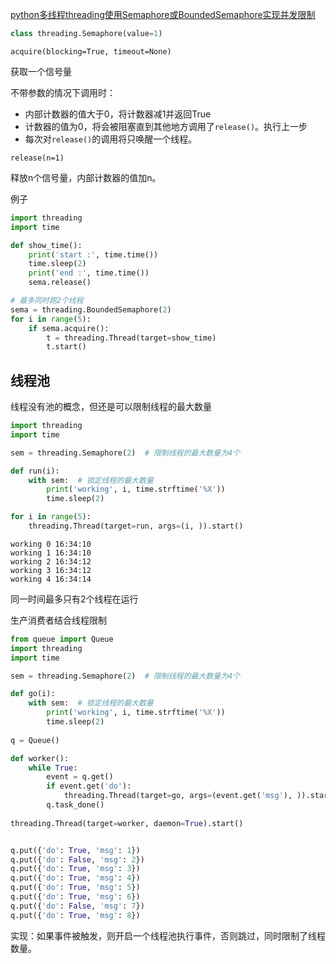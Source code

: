 [python多线程threading使用Semaphore或BoundedSemaphore实现并发限制](https://blog.csdn.net/comprel/article/details/72798413)

```python
class threading.Semaphore(value=1)
```

`acquire(blocking=True, timeout=None)`

获取一个信号量

不带参数的情况下调用时：

- 内部计数器的值大于0，将计数器减1并返回True
- 计数器的值为0，将会被阻塞直到其他地方调用了`release()`。执行上一步
- 每次对`release()`的调用将只唤醒一个线程。

`release(n=1)`

释放n个信号量，内部计数器的值加n。



例子

```python
import threading
import time

def show_time():
    print('start :', time.time())
    time.sleep(2)
    print('end :', time.time())
    sema.release()

# 最多同时跑2个线程
sema = threading.BoundedSemaphore(2)
for i in range(5):
    if sema.acquire():
        t = threading.Thread(target=show_time)
        t.start()
```

## 线程池

线程没有池的概念，但还是可以限制线程的最大数量

```python
import threading
import time

sem = threading.Semaphore(2)  # 限制线程的最大数量为4个  

def run(i):
    with sem:  # 锁定线程的最大数量  
        print('working', i, time.strftime('%X'))
        time.sleep(2)

for i in range(5):
    threading.Thread(target=run, args=(i, )).start()
```

```
working 0 16:34:10
working 1 16:34:10
working 2 16:34:12
working 3 16:34:12
working 4 16:34:14
```

同一时间最多只有2个线程在运行



生产消费者结合线程限制

```python
from queue import Queue
import threading
import time

sem = threading.Semaphore(2)  # 限制线程的最大数量为4个  

def go(i):
    with sem:  # 锁定线程的最大数量  
        print('working', i, time.strftime('%X'))
        time.sleep(2)
        
q = Queue()

def worker():
    while True:
        event = q.get()
        if event.get('do'):
            threading.Thread(target=go, args=(event.get('msg'), )).start()
        q.task_done()
        
threading.Thread(target=worker, daemon=True).start()


q.put({'do': True, 'msg': 1})
q.put({'do': False, 'msg': 2})
q.put({'do': True, 'msg': 3})
q.put({'do': True, 'msg': 4})
q.put({'do': True, 'msg': 5})
q.put({'do': True, 'msg': 6})
q.put({'do': False, 'msg': 7})
q.put({'do': True, 'msg': 8})
```



实现：如果事件被触发，则开启一个线程池执行事件，否则跳过，同时限制了线程数量。
